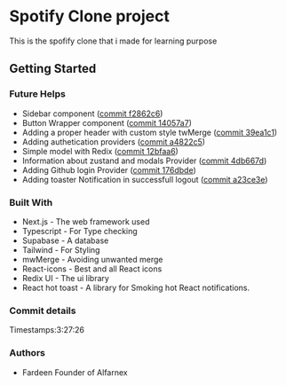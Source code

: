 # Spotify Clone project
This is the spofify clone that i made for learning purpose

## Getting Started

### Future Helps 
- Sidebar component ([commit f2862c6](https://github.com/Fardeen-Awais/Project-02-Spotify/commit/f2862c6))
- Button Wrapper component ([commit 14057a7](https://github.com/Fardeen-Awais/Project-02-Spotify/commit/14057a7))
- Adding a proper header with custom style twMerge ([commit 39ea1c1](https://github.com/Fardeen-Awais/Project-02-Spotify/commit/39ea1c1))
- Adding authetication providers ([commit a4822c5](https://github.com/Fardeen-Awais/Project-02-Spotify/commit/a4822c5))
- Simple model with Redix ([commit 12bfaa6](https://github.com/Fardeen-Awais/Project-02-Spotify/commit/12bfaa6))
- Information about zustand and modals Provider ([commit 4db667d](https://github.com/Fardeen-Awais/Project-02-Spotify/commit/4db667d))
- Adding Github login Provider ([commit 176dbde](https://github.com/Fardeen-Awais/Project-02-Spotify/commit/176dbde))
- Adding toaster Notification in successfull logout ([commit a23ce3e](https://github.com/Fardeen-Awais/Project-02-Spotify/commit/a23ce3e))

### Built With
- Next.js - The web framework used
- Typescript - For Type checking
- Supabase - A database
- Tailwind - For Styling
- mwMerge - Avoiding unwanted merge
- React-icons - Best and all React icons
- Redix UI - The ui library
- React hot toast - A library for Smoking hot React notifications.

### Commit details

Timestamps:3:27:26

### Authors
- Fardeen Founder of Alfarnex




